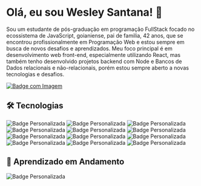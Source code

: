 # Olá, eu sou Wesley Santana! 👋

Sou um estudante de pós-graduação em programação FullStack focado no ecossistema de JavaScript, goianiense, pai de familia, 42 anos, que se encontrou profissionalmente em Programação Web e estou sempre em busca de novos desafios e aprendizados. Meu foco principal é em desenvolvimento web front-end, especialmente utilizando React, mas também tenho desenvolvido projetos backend com Node e Bancos de Dados relacionais e não-relacionais, porém estou sempre aberto a novas tecnologias e desafios.

[![Badge com Imagem](https://img.shields.io/badge/LinkedIn-0077B5?style=for-the-badge&logo=linkedin&logoColor=white)](https://www.linkedin.com/in/wesley-santana-22591a180/)
  

## 🛠 Tecnologias

![Badge Personalizada](https://img.shields.io/badge/JavaScript-323330?style=for-the-badge&logo=javascript&logoColor=F7DF1E)
![Badge Personalizada](https://img.shields.io/badge/React-20232A?style=for-the-badge&logo=react&logoColor=61DAFB)
![Badge Personalizada](https://img.shields.io/badge/Next.js-000000?style=for-the-badge&logo=nextdotjs&logoColor=white)
![Badge Personalizada](https://img.shields.io/badge/HTML5-E34F26?style=for-the-badge&logo=html5&logoColor=white)
![Badge Personalizada](https://img.shields.io/badge/CSS3-1572B6?style=for-the-badge&logo=css3&logoColor=white)
![Badge Personalizada](https://img.shields.io/badge/Sass-CC6699?style=for-the-badge&logo=sass&logoColor=white)
![Badge Personalizada](https://img.shields.io/badge/Tailwind_CSS-38B2AC?style=for-the-badge&logo=tailwind-css&logoColor=white)
![Badge Personalizada](https://img.shields.io/badge/GIT-E44C30?style=for-the-badge&logo=git&logoColor=white)
![Badge Personalizada](https://img.shields.io/badge/Redux-593D88?style=for-the-badge&logo=redux&logoColor=white)
![Badge Personalizada](https://img.shields.io/badge/Bootstrap-563D7C?style=for-the-badge&logo=bootstrap&logoColor=white)
![Badge Personalizada](https://img.shields.io/badge/Node%20js-339933?style=for-the-badge&logo=nodedotjs&logoColor=white)
![Badge Personalizada](https://img.shields.io/badge/Docker-2496ED?style=for-the-badge&logo=docker&logoColor=white)

## :dart: Aprendizado em Andamento
![Badge Personalizada](https://img.shields.io/badge/Amazon_AWS-FF9900?style=for-the-badge&logo=amazonaws&logoColor=white)
